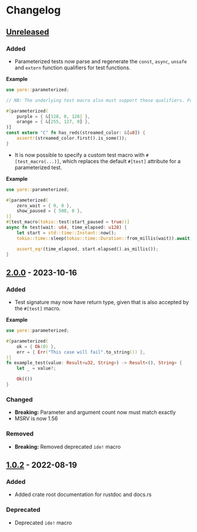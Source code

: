 # Changelog

## [Unreleased]

### Added

* Parameterized tests now parse and regenerate the `const`, `async`, `unsafe` and `extern` function qualifiers for test functions.

**Example**

```rust
use yare::parameterized;

// NB: The underlying test macro also must support these qualifiers. For example, the default `#[test]` doesn't support async and unsafe.

#[parameterized(
    purple = { &[128, 0, 128] },
    orange = { &[255, 127, 0] },
)]
const extern "C" fn has_reds(streamed_color: &[u8]) {
    assert!(streamed_color.first().is_some());
}
```

* It is now possible to specify a custom test macro with `#[test_macro(...)]`, which replaces the default `#[test]` attribute for a parameterized test.

**Example**

```rust
use yare::parameterized;

#[parameterized(
    zero_wait = { 0, 0 },
    show_paused = { 500, 0 },
)]
#[test_macro(tokio::test(start_paused = true))]
async fn test(wait: u64, time_elapsed: u128) {
    let start = std::time::Instant::now();
    tokio::time::sleep(tokio::time::Duration::from_millis(wait)).await;

    assert_eq!(time_elapsed, start.elapsed().as_millis());
}

```

[Unreleased]: https://github.com/foresterre/storyteller/compare/v2.0.0...HEAD

## [2.0.0] - 2023-10-16

### Added

* Test signature may now have return type, given that is also accepted by the `#[test]` macro.

**Example**

```rust
use yare::parameterized;

#[parameterized(
    ok = { Ok(0) },
    err = { Err("This case will fail".to_string()) },
)]
fn example_test(value: Result<u32, String>) -> Result<(), String> {
    let _ = value?;

    Ok(())
}
```

### Changed

* **Breaking:** Parameter and argument count now must match exactly 
* MSRV is now 1.56

### Removed

* **Breaking:** Removed deprecated `ide!` macro

[2.0.0]: https://github.com/foresterre/yare/releases/tag/v2.0.0

## [1.0.2] - 2022-08-19

### Added

* Added crate root documentation for rustdoc and docs.rs

### Deprecated

* Deprecated `ide!` macro

[1.0.2]: https://github.com/foresterre/yare/releases/tag/v1.0.2

<!-- Example:

## [0.1.0] - 2022-01-01

### Added

### Changed

### Removed

### Fixed

### Deprecated

### Security


[0.1.0]: https://github.com/foresterre/bisector/compare/v0.0.0...v0.1.0

-->
